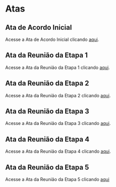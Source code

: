 # Atas

## Ata de Acordo Inicial

Acesse a Ata de Acordo Inicial clicando [aqui](https://github.com/ICEI-PUC-Minas-PMV-ADS/pmv-ads-2024-1-e5-proj-empext-t5-comex/blob/main/atas/ACORDO%20INICIAL%20-%20Assinado.pdf).

## Ata da Reunião da Etapa 1

Acesse a Ata da Reunião da Etapa 1 clicando [aqui](https://github.com/ICEI-PUC-Minas-PMV-ADS/pmv-ads-2024-1-e5-proj-empext-t5-comex/blob/main/atas/ADS%20-%20Ata%20de%20Reuni%C3%A3o_Etapa_1%20-%20Assinado.pdf).

## Ata da Reunião da Etapa 2

Acesse a Ata da Reunião da Etapa 2 clicando [aqui](https://github.com/ICEI-PUC-Minas-PMV-ADS/pmv-ads-2024-1-e5-proj-empext-t5-comex/blob/main/atas/Ata%20de%20Reuni%C3%A3o%20-%20Etapa%202%20-%20Assinado.pdf).

## Ata da Reunião da Etapa 3

Acesse a Ata da Reunião da Etapa 3 clicando [aqui](https://github.com/ICEI-PUC-Minas-PMV-ADS/pmv-ads-2024-1-e5-proj-empext-t5-comex/blob/main/atas/Reuni%C3%A3o%20Etapa%203.pdf).

## Ata da Reunião da Etapa 4

Acesse a Ata da Reunião da Etapa 4 clicando [aqui](https://github.com/ICEI-PUC-Minas-PMV-ADS/pmv-ads-2024-1-e5-proj-empext-t5-comex/blob/main/atas/ATA%20REUNI%C3%83O%20ETAPA%204.pdf).

## Ata da Reunião da Etapa 5

Acesse a Ata da Reunião da Etapa 5 clicando [aqui](https://github.com/ICEI-PUC-Minas-PMV-ADS/pmv-ads-2024-1-e5-proj-empext-t5-comex/blob/main/atas/Ata_de_Reuni%C3%A3o_-_Entrega_Final%20(Assinado).pdf)
